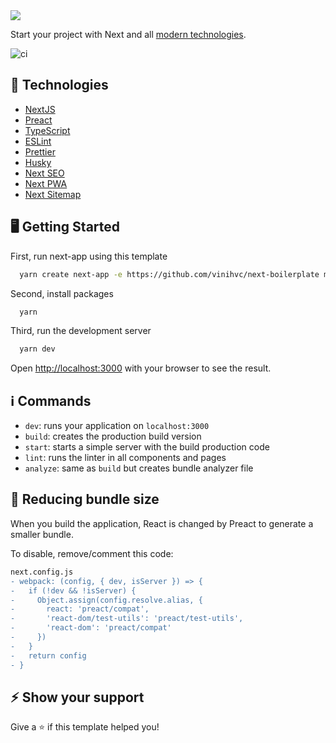 
  <img  src="https://raw.githubusercontent.com/vinihvc/next-boilerplate/master/public/img/icon-192.png" />


Start your project with Next and all <a href='#--technologies'>modern technologies</a>.

![ci](https://github.com/vinihvc/next-boilerplate/workflows/ci/badge.svg)

## 🚀  Technologies

-  [NextJS](https://nextjs.org/)
-  [Preact](https://preactjs.com/)
-  [TypeScript](https://www.typescriptlang.org/)
-  [ESLint](https://eslint.org/)
-  [Prettier](https://prettier.io/)
-  [Husky](https://github.com/typicode/husky)
-  [Next SEO](https://github.com/garmeeh/next-seo)
-  [Next PWA](https://github.com/shadowwalker/next-pwa)
-  [Next Sitemap](https://github.com/iamvishnusankar/next-sitemap)


## :desktop_computer: Getting Started

First, run next-app using this template

```bash
  yarn create next-app -e https://github.com/vinihvc/next-boilerplate my-app
```

Second, install packages

```bash
  yarn
```

Third, run the development server

```bash
  yarn dev
```

Open [http://localhost:3000](http://localhost:3000) with your browser to see the result.

## :information_source: Commands

-  `dev`: runs your application on `localhost:3000`
-  `build`: creates the production build version
-  `start`: starts a simple server with the build production code
-  `lint`: runs the linter in all components and pages
-  `analyze`: same as `build` but creates bundle analyzer file

## :stars: Reducing bundle size

When you build the application, React is changed by Preact to generate a smaller bundle.

To disable, remove/comment this code:

``` diff
next.config.js
- webpack: (config, { dev, isServer }) => {
-   if (!dev && !isServer) {
-     Object.assign(config.resolve.alias, {
-       react: 'preact/compat',
-       'react-dom/test-utils': 'preact/test-utils',
-       'react-dom': 'preact/compat'
-     })
-   }
-   return config
- }
```

## :zap: Show your support

Give a ⭐️ if this template helped you!
